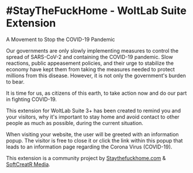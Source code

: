 # #StayTheFuckHome - WoltLab Suite Extension
A Movement to Stop the COVID-19 Pandemic

Our governments are only slowly implementing measures to control the spread of SARS-CoV-2 and containing the COVID-19 pandemic. Slow reactions, public appeasement policies, and their urge to stabilize the economy have kept them from taking the measures needed to protect millions from this disease. However, it is not only the government's burden to bear.



It is time for us, as citizens of this earth, to take action now and do our part in fighting COVID-19.



This extension for WoltLab Suite 3+ has been created to remind you and your visitors, why it's important to stay home and avoid contact to other people as much as possible, during the current situation.



When visiting your website, the user will be greeted with an information popup. The visitor is free to close it or click the link within this popup that leads to an information page regarding the Corona Virus (COVID-19).



This extension is a community project by [Staythefuckhome.com](https://staythefuckhome.com) & [SoftCreatR Media](https://www.softcreatr.com).
